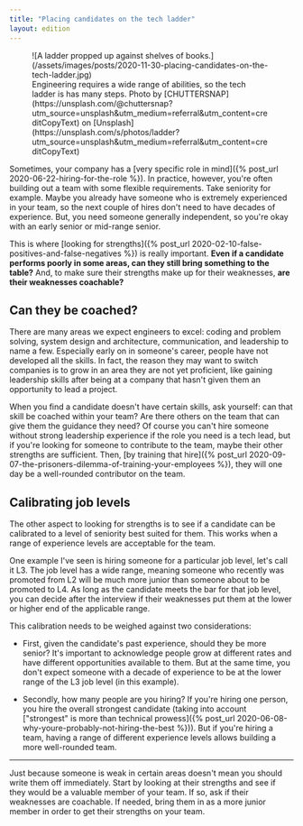 ```yaml
---
title: "Placing candidates on the tech ladder"
layout: edition
---
```


<figure id="cover-img" markdown="1">
![A ladder propped up against shelves of books.](/assets/images/posts/2020-11-30-placing-candidates-on-the-tech-ladder.jpg)
<figcaption markdown="1">Engineering requires a wide range of abilities, so the tech ladder is has many steps. Photo by [CHUTTERSNAP](https://unsplash.com/@chuttersnap?utm_source=unsplash&utm_medium=referral&utm_content=creditCopyText) on [Unsplash](https://unsplash.com/s/photos/ladder?utm_source=unsplash&utm_medium=referral&utm_content=creditCopyText)
</figcaption>
</figure>

Sometimes, your company has a [very specific role in mind]({% post_url 2020-06-22-hiring-for-the-role %}). In practice, however, you're often building out a team with some flexible requirements. Take seniority for example. Maybe you already have someone who is extremely experienced in your team, so the next couple of hires don't need to have decades of experience. But, you need someone generally independent, so you're okay with an early senior or mid-range senior. 

This is where [looking for strengths]({% post_url 2020-02-10-false-positives-and-false-negatives %}) is really important. **Even if a candidate performs poorly in some areas, can they still bring something to the table?** And, to make sure their strengths make up for their weaknesses, **are their weaknesses coachable?**

## Can they be coached?

There are many areas we expect engineers to excel: coding and problem solving, system design and architecture, communication, and leadership to name a few. Especially early on in someone's career, people have not developed all the skills. In fact, the reason they may want to switch companies is to grow in an area they are not yet proficient, like gaining leadership skills after being at a company that hasn't given them an opportunity to lead a project.

When you find a candidate doesn't have certain skills, ask yourself: can that skill be coached within your team? Are there others on the team that can give them the guidance they need? Of course you can't hire someone without strong leadership experience if the role you need is a tech lead, but if you're looking for someone to contribute to the team, maybe their other strengths are sufficient. Then, [by training that hire]({% post_url 2020-09-07-the-prisoners-dilemma-of-training-your-employees %}), they will one day be a well-rounded contributor on the team.

## Calibrating job levels

The other aspect to looking for strengths is to see if a candidate can be calibrated to a level of seniority best suited for them. This works when a range of experience levels are acceptable for the team.

One example I've seen is hiring someone for a particular job level, let's call it L3. The job level has a wide range, meaning someone who recently was promoted from L2 will be much more junior than someone about to be promoted to L4. As long as the candidate meets the bar for that job level, you can decide after the interview if their weaknesses put them at the lower or higher end of the applicable range.

This calibration needs to be weighed against two considerations:

- First, given the candidate's past experience, should they be more senior? It's important to acknowledge people grow at different rates and have different opportunities available to them. But at the same time, you don't expect someone with a decade of experience to be at the lower range of the L3 job level (in this example).

- Secondly, how many people are you hiring? If you're hiring one person, you hire the overall strongest candidate (taking into account ["strongest" is more than technical prowess]({% post_url 2020-06-08-why-youre-probably-not-hiring-the-best %})). But if you're hiring a team, having a range of different experience levels allows building a more well-rounded team.

---

Just because someone is weak in certain areas doesn't mean you should write them off immediately. Start by looking at their strengths and see if they would be a valuable member of your team. If so, ask if their weaknesses are coachable. If needed, bring them in as a more junior member in order to get their strengths on your team.
